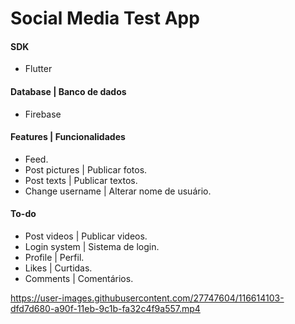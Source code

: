 # Social Media Test App

#### SDK
- Flutter

#### Database | Banco de dados
- Firebase

#### Features | Funcionalidades
- Feed.
- Post pictures | Publicar fotos.
- Post texts | Publicar textos.
- Change username | Alterar nome de usuário.

#### To-do
- Post videos | Publicar videos.
- Login system | Sistema de login.
- Profile | Perfil.
- Likes | Curtidas.
- Comments | Comentários.

https://user-images.githubusercontent.com/27747604/116614103-dfd7d680-a90f-11eb-9c1b-fa32c4f9a557.mp4
